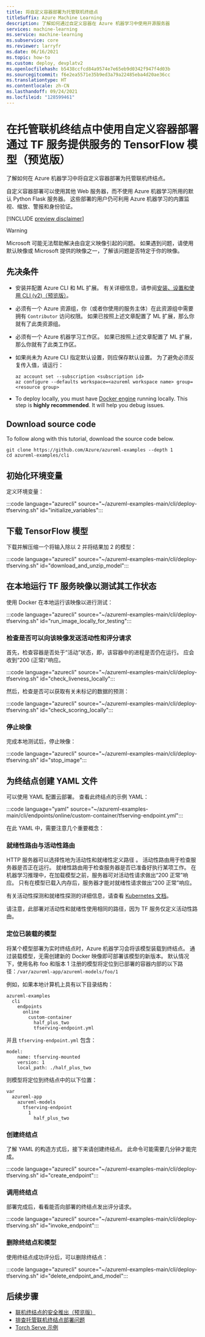 ```yaml
---
title: 将自定义容器部署为托管联机终结点
titleSuffix: Azure Machine Learning
description: 了解如何通过自定义容器在 Azure 机器学习中使用开源服务器
services: machine-learning
ms.service: machine-learning
ms.subservice: core
ms.reviewer: larryfr
ms.date: 06/16/2021
ms.topic: how-to
ms.custom: deploy, devplatv2
ms.openlocfilehash: b5438ccfcd84a9574e7e65eb9d0342f947f4d03b
ms.sourcegitcommit: f6e2ea5571e35b9ed3a79a22485eba4d20ae36cc
ms.translationtype: HT
ms.contentlocale: zh-CN
ms.lasthandoff: 09/24/2021
ms.locfileid: "128599461"
---
```

# <a name="deploy-a-tensorflow-model-served-with-tf-serving-using-a-custom-container-in-a-managed-online-endpoint-preview"></a>在托管联机终结点中使用自定义容器部署通过 TF 服务提供服务的 TensorFlow 模型（预览版）

了解如何在 Azure 机器学习中将自定义容器部署为托管联机终结点。

自定义容器部署可以使用其他 Web 服务器，而不使用 Azure 机器学习所用的默认 Python Flask 服务器。 这些部署的用户仍可利用 Azure 机器学习的内置监视、缩放、警报和身份验证。

[!INCLUDE [preview disclaimer](../../includes/machine-learning-preview-generic-disclaimer.md)]

> [!WARNING]
> Microsoft 可能无法帮助解决由自定义映像引起的问题。 如果遇到问题，请使用默认映像或 Microsoft 提供的映像之一，了解该问题是否特定于你的映像。

## <a name="prerequisites"></a>先决条件

* 安装并配置 Azure CLI 和 ML 扩展。 有关详细信息，请参阅[安装、设置和使用 CLI (v2)（预览版）](how-to-configure-cli.md)。 

* 必须有一个 Azure 资源组，你（或者你使用的服务主体）在此资源组中需要拥有 `Contributor` 访问权限。 如果已按照上述文章配置了 ML 扩展，那么你就有了此类资源组。 

* 必须有一个 Azure 机器学习工作区。 如果已按照上述文章配置了 ML 扩展，那么你就有了此类工作区。

* 如果尚未为 Azure CLI 指定默认设置，则应保存默认设置。 为了避免必须反复传入值，请运行：

   ```azurecli
   az account set --subscription <subscription id>
   az configure --defaults workspace=<azureml workspace name> group=<resource group>

* To deploy locally, you must have [Docker engine](https://docs.docker.com/engine/install/) running locally. This step is **highly recommended**. It will help you debug issues.

## Download source code

To follow along with this tutorial, download the source code below.

```azurecli-interactive
git clone https://github.com/Azure/azureml-examples --depth 1
cd azureml-examples/cli
```

## <a name="initialize-environment-variables"></a>初始化环境变量

定义环境变量：

:::code language="azurecli" source="~/azureml-examples-main/cli/deploy-tfserving.sh" id="initialize_variables":::

## <a name="download-a-tensorflow-model"></a>下载 TensorFlow 模型

下载并解压缩一个将输入除以 2 并将结果加 2 的模型：

:::code language="azurecli" source="~/azureml-examples-main/cli/deploy-tfserving.sh" id="download_and_unzip_model":::

## <a name="run-a-tf-serving-image-locally-to-test-that-it-works"></a>在本地运行 TF 服务映像以测试其工作状态

使用 Docker 在本地运行该映像以进行测试：

:::code language="azurecli" source="~/azureml-examples-main/cli/deploy-tfserving.sh" id="run_image_locally_for_testing":::

### <a name="check-that-you-can-send-liveness-and-scoring-requests-to-the-image"></a>检查是否可以向该映像发送活动性和评分请求

首先，检查容器是否处于“活动”状态，即，该容器中的进程是否仍在运行。 应会收到“200 (正常)”响应。

:::code language="azurecli" source="~/azureml-examples-main/cli/deploy-tfserving.sh" id="check_liveness_locally":::

然后，检查是否可以获取有关未标记的数据的预测：

:::code language="azurecli" source="~/azureml-examples-main/cli/deploy-tfserving.sh" id="check_scoring_locally":::

### <a name="stop-the-image"></a>停止映像

完成本地测试后，停止映像：

:::code language="azurecli" source="~/azureml-examples-main/cli/deploy-tfserving.sh" id="stop_image":::

## <a name="create-a-yaml-file-for-your-endpoint"></a>为终结点创建 YAML 文件

可以使用 YAML 配置云部署。 查看此终结点的示例 YAML：

:::code language="yaml" source="~/azureml-examples-main/cli/endpoints/online/custom-container/tfserving-endpoint.yml":::

在此 YAML 中，需要注意几个重要概念：

### <a name="readiness-route-vs-liveness-route"></a>就绪性路由与活动性路由

HTTP 服务器可以选择性地为活动性和就绪性定义路径 。 活动性路由用于检查服务器是否正在运行。 就绪性路由用于检查服务器是否已准备好执行某项工作。 在机器学习推理中，在加载模型之前，服务器可对活动性请求做出“200 正常”响应。 只有在模型已载入内存后，服务器才能对就绪性请求做出“200 正常”响应。

有关活动性探测和就绪性探测的详细信息，请查看 [Kubernetes 文档](https://kubernetes.io/docs/tasks/configure-pod-container/configure-liveness-readiness-startup-probes/)。

请注意，此部署对活动性和就绪性使用相同的路径，因为 TF 服务仅定义活动性路由。

### <a name="locating-the-mounted-model"></a>定位已装载的模型

将某个模型部署为实时终结点时，Azure 机器学习会将该模型装载到终结点。 通过装载模型，无需创建新的 Docker 映像即可部署该模型的新版本。 默认情况下，使用名称 foo 和版本 1 注册的模型将定位到已部署的容器内部的以下路径：`/var/azureml-app/azureml-models/foo/1` 

例如，如果本地计算机上具有以下目录结构：

```
azureml-examples
  cli
    endpoints
      online
        custom-container
          half_plus_two
          tfserving-endpoint.yml    
```     

并且 `tfserving-endpoint.yml` 包含：

```
model:
    name: tfserving-mounted
    version: 1
    local_path: ./half_plus_two
```

则模型将定位到终结点中的以下位置：

```
var 
  azureml-app
    azureml-models
      tfserving-endpoint
        1
          half_plus_two
```

### <a name="create-the-endpoint"></a>创建终结点

了解 YAML 的构造方式后，接下来请创建终结点。 此命令可能需要几分钟才能完成。

:::code language="azurecli" source="~/azureml-examples-main/cli/deploy-tfserving.sh" id="create_endpoint":::

### <a name="invoke-the-endpoint"></a>调用终结点

部署完成后，看看能否向部署的终结点发出评分请求。

:::code language="azurecli" source="~/azureml-examples-main/cli/deploy-tfserving.sh" id="invoke_endpoint":::

### <a name="delete-endpoint-and-model"></a>删除终结点和模型

使用终结点成功评分后，可以删除终结点：

:::code language="azurecli" source="~/azureml-examples-main/cli/deploy-tfserving.sh" id="delete_endpoint_and_model":::

## <a name="next-steps"></a>后续步骤

- [联机终结点的安全推出（预览版）](how-to-safely-rollout-managed-endpoints.md)
- [排查托管联机终结点部署问题](how-to-troubleshoot-managed-online-endpoints.md)
- [Torch Serve 示例](https://github.com/Azure/azureml-examples/blob/main/cli/deploy-torchserve.sh)